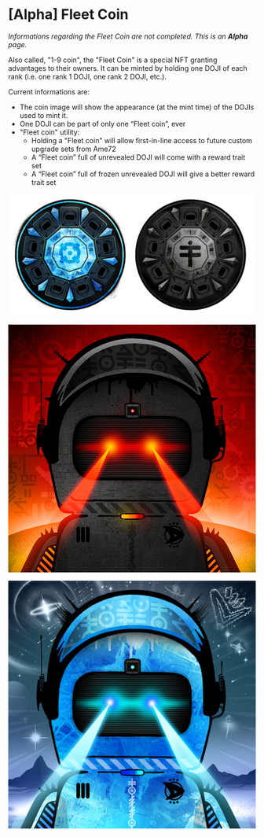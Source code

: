 # \[Alpha] Fleet Coin

_Informations regarding the Fleet Coin are not completed. This is an **Alpha** page._

Also called, "1-9 coin", the "Fleet Coin" is a special NFT granting advantages to their owners. It can be minted by holding one DOJI of each rank (i.e. one rank 1 DOJI, one rank 2 DOJI, etc.).&#x20;

Current informations are:

* The coin image will show the appearance (at the mint time) of the DOJIs used to mint it.&#x20;
* One DOJI can be part of only one “Fleet coin”, ever
* "Fleet coin" utility:
  * Holding a "Fleet coin" will allow first-in-line access to future custom upgrade sets from Ame72
  * A “Fleet coin” full of unrevealed DOJI will come with a reward trait set
  * A “Fleet coin” full of frozen unrevealed DOJI will give a better reward trait set

![Sneak peak of Frozen Unrevealed Fleet Coin (left) and of the Unrevealed Fleet Coin (right)](<../.gitbook/assets/image (1).png>)

![\[Preview\] Reward traits set for Unrevealed Fleet coin](<../.gitbook/assets/image (3) (1).png>)

![​​\[Preview\] Reward traits set for Unrevealed Frozen Fleet coin](<../.gitbook/assets/image (6).png>)
